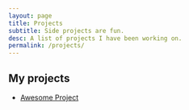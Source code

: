 ```yaml
---
layout: page
title: Projects
subtitle: Side projects are fun.
desc: A list of projects I have been working on.
permalink: /projects/
---
```


## My projects

* [Awesome Project](/projects/themes/sample-project/)
